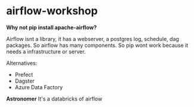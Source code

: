 # airflow-workshop

**Why not pip install apache-airflow?**

Airflow isnt a library, it has a webserver, a postgres log, schedule,
dag packages. So airflow has many components.
So pip wont work because it needs a infrastructure or server.

Alternatives:

- Prefect
- Dagster
- Azure Data Factory

**Astronomer**
It's a databricks of airflow
